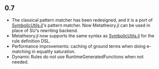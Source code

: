 ## 0.7

- The classical pattern matcher has been redesigned, and it is a port of
[SymbolicUtils.jl](https://github.com/JuliaSymbolics/SymbolicUtils.jl/)'s pattern matcher. Now Metatheory.jl can be used in place of SU's rewriting backend.
- Metatheory.jl now supports the same syntax as [SymbolicUtils.jl](https://github.com/JuliaSymbolics/SymbolicUtils.jl/) for the rule definition DSL.
- Performance improvements: caching of ground terms when doing e-matching in equality saturation.
- Dynamic Rules do not use RuntimeGeneratedFunctions when not needed.